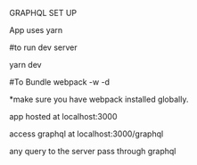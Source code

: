 

GRAPHQL SET UP


App uses yarn

#to run dev server

yarn dev


#To Bundle
webpack -w -d   

*make sure you have webpack installed globally.


app hosted at localhost:3000

access graphql at localhost:3000/graphql

any query to the server pass through graphql 

